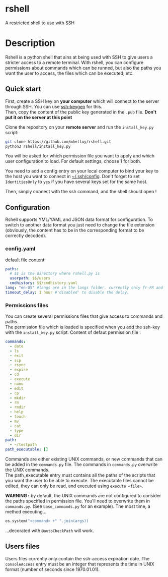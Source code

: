 # rshell
A restricted shell to use with SSH

# Description
Rshell is a python shell that ains at being used with SSH to give users a stricter access to a remote terminal. With rshell, you can configure permissions about commands which can be runned, but also the paths you want the user to access, the files which can be executed, etc.

## Quick start
First, create a SSH key on **your computer** which will connect to the server through SSH. You can use [ssh-keygen](https://docs.oracle.com/en/cloud/cloud-at-customer/occ-get-started/generate-ssh-key-pair.html) for this.  
Then, copy the content of the public key generated in the `.pub` file. **Don't put it on the server at this point**

Clone the repository on your **remote server** and run the `install_key.py` script:
```bash
git clone https://github.com/mhelluy/rshell.git
python3 rshell/install_key.py
```
You will be asked for which permission file you want to apply and which user configuration to load. For default settings, choose 1 for both.

You need to add a config entry on your local computer to bind your key to the host you want to connect in [~/.ssh/config](https://www.cloudsavvyit.com/4274/how-to-manage-an-ssh-config-file-in-windows-linux). Don't forget to set `IdentitiesOnly` to `yes` if you have several keys set for the same host.

Then, simply connect with the ssh command, and the shell should open !

## Configuration
Rshell supports YML/YAML and JSON data format for configuration. To switch to another data format you just need to change the file extension (obviously, the content has to be in the corresponding format to be correctly decoded).

### config.yaml
default file content:
```yaml
paths:
  # $$ is the directory where rshell.py is
  userpath: $$/users
  cmdhistory: $$/cmdhistory.yaml
lang: "en-US" #langs are in the langs folder. currently only fr-FR and en-US are available
timeout_delay: 1 hour #'disabled' to disable the delay.
```

### Permissions files
You can create several permissions files that give access to commands and paths.  
The permission file which is loaded is specified when you add the ssh-key with the `install_key.py` script.
Content of defaut permission file :
```yaml
commands:
  - date
  - ls
  - exit
  - scp
  - rsync
  - expire
  - cd
  - execute
  - nano
  - edit
  - cp
  - mkdir
  - rm
  - rmdir
  - help
  - touch
  - mv
  - cat
  - type
  - dir
path:
  - ~/testpath
path_executable: []
```
Commands are either existing UNIX commands, or new commands that can be added in the `commands.py` file. The commands in `commands.py` overwrite the UNIX commands.  
The path_executable entry must contains all the paths of the scripts that you want the user to be able to execute. The executable files cannot be edited, they can only be read, and executed using `execute <file>`.

**WARNING :** by default, the UNIX commands are not configured to consider the paths specified in permission file. You'll need to overwrite them in `commands.py`. (See `base_commands.py` for an example). The most time, a method executing...
```python
os.system("<command> +" ".join(args))
```
...decorated with `@autoCheckPath` will work.

## Users files
Users files currently only contain the ssh-access expiration date. The `consoleAccess` entry must be an integer that represents the time in UNIX format (number of seconds since 1970.01.01). 
